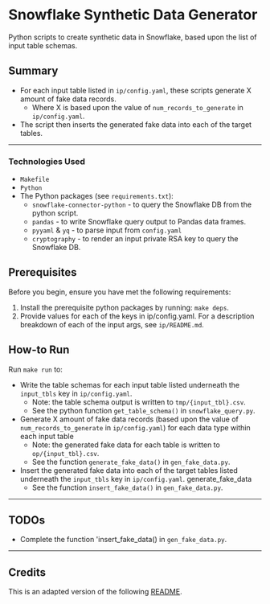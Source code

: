 # Snowflake Synthetic Data Generator

Python scripts to create synthetic data in Snowflake, based upon the list of input table schemas.

## Summary

* For each input table listed in `ip/config.yaml`, these scripts generate X amount of fake data records.
  * Where X is based upon the value of `num_records_to_generate` in `ip/config.yaml`.
* The script then inserts the generated fake data into each of the target tables.

---

### Technologies Used

* `Makefile`
* `Python`
* The Python packages (see `requirements.txt`):
  * `snowflake-connector-python` - to query the Snowflake DB from the python script.
  * `pandas` - to write Snowflake query output to Pandas data frames.
  * `pyyaml` & `yq` - to parse input from `config.yaml`
  * `cryptography` - to render an input private RSA key to query the Snowflake DB.

## Prerequisites

Before you begin, ensure you have met the following requirements:

1. Install the prerequisite python packages by running: `make deps`.
2. Provide values for each of the keys in ip/config.yaml. For a description breakdown of each of the input args, see `ip/README.md`.

## How-to Run

Run `make run` to:

* Write the table schemas for each input table listed underneath the `input_tbls` key in `ip/config.yaml`.
  * Note: the table schema output is written to `tmp/{input_tbl}.csv`.
  * See the python function `get_table_schema()` in `snowflake_query.py`.
* Generate X amount of fake data records (based upon the value of `num_records_to_generate` in `ip/config.yaml`) for each data type within each input table
  * Note: the generated fake data for each table is written to `op/{input_tbl}.csv`.
  * See the function `generate_fake_data()` in `gen_fake_data.py`.
* Insert the generated fake data into each of the target tables listed underneath the `input_tbls` key in `ip/config.yaml`.
  generate_fake_data
  * See the function `insert_fake_data()` in `gen_fake_data.py`.

---

## TODOs

* Complete the function 'insert_fake_data() in `gen_fake_data.py`.

---

## Credits

This is an adapted version of the following [README](https://gist.github.com/DomPizzie/7a5ff55ffa9081f2de27c315f5018afc).

